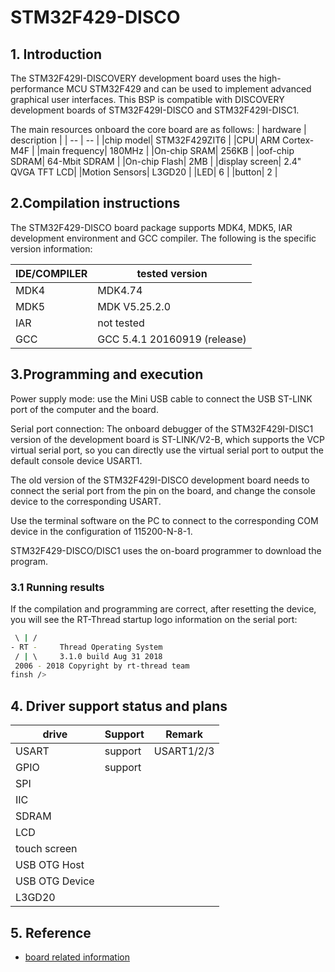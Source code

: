 # STM32F429-DISCO

## 1. Introduction

The STM32F429I-DISCOVERY development board uses the high-performance MCU STM32F429 and can be used to implement advanced graphical user interfaces.
This BSP is compatible with DISCOVERY development boards of STM32F429I-DISCO and STM32F429I-DISC1.

The main resources onboard the core board are as follows: 
| hardware | description |
| -- | -- |
|chip model| STM32F429ZIT6 |
|CPU| ARM Cortex-M4F |
|main frequency| 180MHz |
|On-chip SRAM| 256KB |
|oof-chip SDRAM| 64-Mbit SDRAM |
|On-chip Flash| 2MB |
|display screen| 2.4" QVGA TFT LCD|
|Motion Sensors| L3GD20 |
|LED| 6 |
|button| 2 |

## 2.Compilation instructions

The STM32F429-DISCO board package supports MDK4, MDK5, IAR development environment and GCC compiler. The following is the specific version information: 

| IDE/COMPILER | tested version               |
| ------------ | ---------------------------- |
| MDK4         | MDK4.74                      |
| MDK5         | MDK V5.25.2.0                |
| IAR          | not tested                   |
| GCC          | GCC 5.4.1 20160919 (release) |

## 3.Programming and execution

Power supply mode: use the Mini USB cable to connect the USB ST-LINK port of the computer and the board.

Serial port connection: The onboard debugger of the STM32F429I-DISC1 version of the development board is ST-LINK/V2-B, which supports the VCP virtual serial port, so you can directly use the virtual serial port to output the default console device USART1.

The old version of the STM32F429I-DISCO development board needs to connect the serial port from the pin on the board, and change the console device to the corresponding USART.

Use the terminal software on the PC to connect to the corresponding COM device in the configuration of 115200-N-8-1.

STM32F429-DISCO/DISC1 uses the on-board programmer to download the program.

### 3.1 Running results

If the compilation and programming are correct, after resetting the device, you will see the RT-Thread startup logo information on the serial port: 

```bash
 \ | /
- RT -     Thread Operating System
 / | \     3.1.0 build Aug 31 2018
 2006 - 2018 Copyright by rt-thread team
finsh />

```

## 4. Driver support status and plans 

| drive  | Support  | Remark |
| ------ | ----  | :------:  |
| USART | support | USART1/2/3 |
| GPIO | support |  |
| SPI |  |  |
| IIC |  |  |
| SDRAM |  | |
| LCD |  |  |
| touch screen |  |  |
| USB OTG Host|  |  |
| USB OTG Device|  | |
| L3GD20 |  | |


## 5. Reference 

* [board related information](https://www.st.com/content/st_com/en/products/evaluation-tools/product-evaluation-tools/mcu-eval-tools/stm32-mcu-eval-tools/stm32-mcu-discovery-kits/32f429idiscovery.html)
